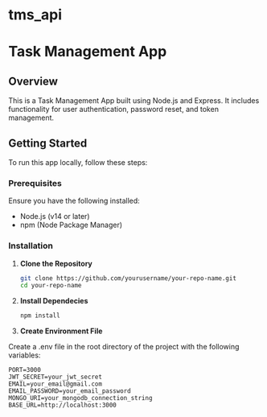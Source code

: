 # tms_api

# Task Management App

## Overview

This is a Task Management App built using Node.js and Express. It includes functionality for user authentication, password reset, and token management.

## Getting Started

To run this app locally, follow these steps:

### Prerequisites

Ensure you have the following installed:

- Node.js (v14 or later)
- npm (Node Package Manager)

### Installation

1. **Clone the Repository**

   ```bash
   git clone https://github.com/yourusername/your-repo-name.git
   cd your-repo-name
   ```

2. **Install Dependecies**

   ```bash
   npm install
   ```

3. **Create Environment File**

Create a .env file in the root directory of the project with the following variables:

```
PORT=3000
JWT_SECRET=your_jwt_secret
EMAIL=your_email@gmail.com
EMAIL_PASSWORD=your_email_password
MONGO_URI=your_mongodb_connection_string
BASE_URL=http://localhost:3000
```
